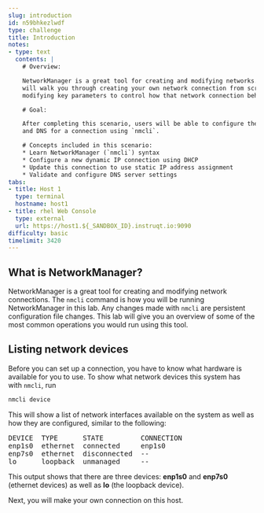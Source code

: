 ```yaml
---
slug: introduction
id: n59bhkezlwdf
type: challenge
title: Introduction
notes:
- type: text
  contents: |
    # Overview:

    NetworkManager is a great tool for creating and modifying networks. This lab
    will walk you through creating your own network connection from scratch and
    modifying key parameters to control how that network connection behaves.

    # Goal:

    After completing this scenario, users will be able to configure the IP, hostname,
    and DNS for a connection using `nmcli`.

    # Concepts included in this scenario:
    * Learn NetworkManager (`nmcli`) syntax
    * Configure a new dynamic IP connection using DHCP
    * Update this connection to use static IP address assignment
    * Validate and configure DNS server settings
tabs:
- title: Host 1
  type: terminal
  hostname: host1
- title: rhel Web Console
  type: external
  url: https://host1.${_SANDBOX_ID}.instruqt.io:9090
difficulty: basic
timelimit: 3420
---
```

## What is NetworkManager?

NetworkManager is a great tool for creating and modifying network connections.
The `nmcli` command is how you will be running NetworkManager in this lab. Any changes
made with `nmcli` are persistent configuration file changes. This lab will give you an
overview of some of the most common operations you would run using this tool.

## Listing network devices

Before you can set up a connection, you have to know what hardware
is available for you to use. To show what network devices this system has with
`nmcli`, run

```bash
nmcli device
```

This will show a list of network interfaces available on the system as well as
how they are configured, similar to the following:

<pre class=file>
DEVICE  TYPE      STATE         CONNECTION
enp1s0  ethernet  connected     enp1s0
enp7s0  ethernet  disconnected  --
lo      loopback  unmanaged     --                                          --
</pre>

This output shows that there are three devices: __enp1s0__ and __enp7s0__ (ethernet devices)
as well as __lo__ (the loopback device).

Next, you will make your own connection on this host.
